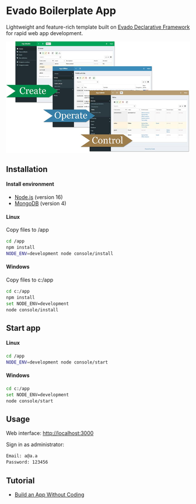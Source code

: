 # Evado Boilerplate App

Lightweight and feature-rich template built on 
[Evado Declarative Framework](https://github.com/mkhorin/evado) 
for rapid web app development.

![Evado Declarative Framework](https://github.com/mkhorin/evado/blob/master/doc/evado-framework-steps.jpg)

## Installation

#### Install environment
- [Node.js](https://nodejs.org) (version 16)
- [MongoDB](https://www.mongodb.com/download-center/community) (version 4)

#### Linux
Copy files to /app
```sh
cd /app
npm install
NODE_ENV=development node console/install
```

#### Windows
Copy files to c:/app
```sh
cd c:/app
npm install
set NODE_ENV=development
node console/install
```

## Start app

#### Linux
```sh
cd /app
NODE_ENV=development node console/start
```

#### Windows
```sh
cd c:/app
set NODE_ENV=development
node console/start
```
  
## Usage
 
Web interface: [http://localhost:3000](http://localhost:3000)

Sign in as administrator:
```sh
Email: a@a.a
Password: 123456
```

## Tutorial
- [Build an App Without Coding](http://nervebit.com)